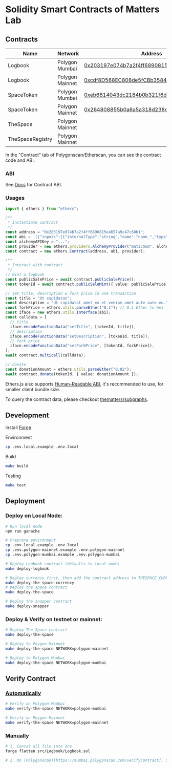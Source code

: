# Solidity Smart Contracts of Matters Lab

## Contracts

| Name             | Network         | Address                                                                                                                         |
| ---------------- | --------------- | ------------------------------------------------------------------------------------------------------------------------------- |
| Logbook          | Polygon Mumbai  | [0x203197e074b7a2f4ff6890815e4657a9c47c68b1](https://mumbai.polygonscan.com/address/0x203197e074b7a2f4ff6890815e4657a9c47c68b1) |
| Logbook          | Polygon Mainnet | [0xcdf8D568EC808de5fCBb35849B5bAFB5d444D4c0](https://polygonscan.com/address/0xcdf8D568EC808de5fCBb35849B5bAFB5d444D4c0)        |
| SpaceToken       | Polygon Mumbai  | [0xeb6814043dc2184b0b321f6de995bf11bdbcc5b8](https://mumbai.polygonscan.com/address/0xeb6814043dc2184b0b321f6de995bf11bdbcc5b8) |
| SpaceToken       | Polygon Mainnet | [0x264808855b0a6a5a318d238c6ee9f299179f27fc](https://polygonscan.com/address/0x264808855b0a6a5a318d238c6ee9f299179f27fc)        |
| TheSpace         | Polygon Mainnet |                                                                                                                                 |
| TheSpaceRegistry | Polygon Mainnet |                                                                                                                                 |

In the "Contract" tab of Polygonscan/Etherscan, you can see the contract code and ABI.

### ABI

See [Docs](./docs/) for Contract ABI.

### Usages

```ts
import { ethers } from "ethers";

/**
 * Instantiate contract
 */
const address = "0x203197e074b7a2f4ff6890815e4657a9c47c68b1";
const abi = '[{"inputs":[{"internalType":"string","name":"name_","type":"string"}...]';
const alchemyAPIKey = "...";
const provider = new ethers.providers.AlchemyProvider("maticmum", alchemyAPIKey);
const contract = new ethers.Contract(address, abi, provider);

/**
 * Interact with contract
 */
// mint a logbook
const publicSalePrice = await contract.publicSalePrice();
const tokenId = await contract.publicSaleMint({ value: publicSalePrice });

// set title, description & fork price in one transaction
const title = "Ut cupidatat";
const description = "Ut cupidatat amet ea et veniam amet aute aute eu.";
const forkPrice = ethers.utils.parseEther("0.1"); // 0.1 Ether to Wei
const iface = new ethers.utils.Interface(abi);
const calldata = [
  // title
  iface.encodeFunctionData("setTitle", [tokenId, title]),
  // description
  iface.encodeFunctionData("setDescription", [tokenId, title]),
  // fork price
  iface.encodeFunctionData("setForkPrice", [tokenId, forkPrice]),
];
await contract.multicall(calldata);

// donate
const donationAmount = ethers.utils.parseEther("0.02");
await contract.donate(tokenId, { value: donationAmount });
```

Ethers.js also supports [Human-Readable ABI](https://docs.ethers.io/v5/api/utils/abi/formats/), it's recommended to use, for smaller client bundle size.

To query the contract data, please checkout [thematters/subgraphs](https://github.com/thematters/subgraphs).

## Development

Install [Forge](https://github.com/gakonst/foundry)

Environment

```bash
cp .env.local.example .env.local
```

Build

```bash
make build
```

Testing

```bash
make test
```

## Deployment

### Deploy on Local Node:

```bash
# Run local node
npm run ganache

# Preprare environment
cp .env.local.example .env.local
cp .env.polygon-mainnet.example .env.polygon-mainnet
cp .env.polygon-mumbai.example .env.polygon-mumbai

# Deploy Logbook contract (defaults to local node)
make deploy-logbook

# Deploy currency first, then add the contract address to THESPACE_CURRENCY_ADDRESS env variable
make deploy-the-space-currency
# Deploy the space contract
make deploy-the-space

# Deploy the snapper contract
make deploy-snapper
```

### Deploy & Verify on testnet or mainnet:

```bash
# Deploy The Space contract
make deploy-the-space

# Deploy to Poygon Mainnet
make deploy-the-space NETWORK=polygon-mainnet

# Deploy to Polygon Mumbai
make deploy-the-space NETWORK=polygon-mumbai
```

## Verify Contract

### [Automatically](https://onbjerg.github.io/foundry-book/forge/deploying.html#verifying)

```bash
# Verify on Polygon Mumbai
make verify-the-space NETWORK=polygon-mumbai

# Verify on Poygon Mainnet
make verify-the-space NETWORK=polygon-mainnet
```

### Manually

```bash
# 1. Concat all file into one
forge flatten src/Logbook/Logbook.sol

# 2. On (Polygonscan)[https://mumbai.polygonscan.com/verifycontract], Select "Solidity (Single File)" and upload
```
